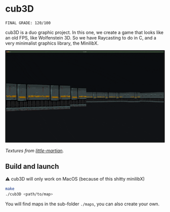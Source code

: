 # cub3D

```
FINAL GRADE: 120/100
```

cub3D is a duo graphic project. In this one, we create a game that looks like an old FPS, like Wolfenstein 3D. So we have Raycasting to do in C, and a very minimalist graphics library, the MinilibX.

![gif of cub3D running](.readme/cub3D.gif)

*Textures from [little-martian](https://little-martian.itch.io/retro-texture-pack).*

## Build and launch

⚠️ cub3D will only work on MacOS (because of this shitty minilibX)

```bash
make
./cub3D <path/to/map>
```

You will find maps in the sub-folder `./maps`, you can also create your own.
